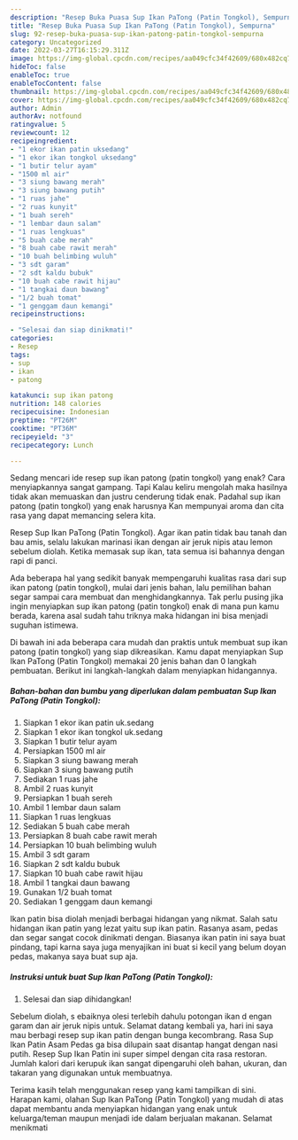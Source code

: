 ```yaml
---
description: "Resep Buka Puasa Sup Ikan PaTong (Patin Tongkol), Sempurna"
title: "Resep Buka Puasa Sup Ikan PaTong (Patin Tongkol), Sempurna"
slug: 92-resep-buka-puasa-sup-ikan-patong-patin-tongkol-sempurna
category: Uncategorized
date: 2022-03-27T16:15:29.311Z
image: https://img-global.cpcdn.com/recipes/aa049cfc34f42609/680x482cq70/sup-ikan-patong-patin-tongkol-foto-resep-utama.jpg
hideToc: false
enableToc: true
enableTocContent: false
thumbnail: https://img-global.cpcdn.com/recipes/aa049cfc34f42609/680x482cq70/sup-ikan-patong-patin-tongkol-foto-resep-utama.jpg
cover: https://img-global.cpcdn.com/recipes/aa049cfc34f42609/680x482cq70/sup-ikan-patong-patin-tongkol-foto-resep-utama.jpg
author: Admin
authorAv: notfound
ratingvalue: 5
reviewcount: 12
recipeingredient:
- "1 ekor ikan patin uksedang"
- "1 ekor ikan tongkol uksedang"
- "1 butir telur ayam"
- "1500 ml air"
- "3 siung bawang merah"
- "3 siung bawang putih"
- "1 ruas jahe"
- "2 ruas kunyit"
- "1 buah sereh"
- "1 lembar daun salam"
- "1 ruas lengkuas"
- "5 buah cabe merah"
- "8 buah cabe rawit merah"
- "10 buah belimbing wuluh"
- "3 sdt garam"
- "2 sdt kaldu bubuk"
- "10 buah cabe rawit hijau"
- "1 tangkai daun bawang"
- "1/2 buah tomat"
- "1 genggam daun kemangi"
recipeinstructions:

- "Selesai dan siap dinikmati!"
categories:
- Resep
tags:
- sup
- ikan
- patong

katakunci: sup ikan patong 
nutrition: 148 calories
recipecuisine: Indonesian
preptime: "PT26M"
cooktime: "PT36M"
recipeyield: "3"
recipecategory: Lunch

---
```



Sedang mencari ide resep sup ikan patong (patin tongkol) yang enak? Cara menyiapkannya sangat gampang. Tapi Kalau keliru mengolah maka hasilnya tidak akan memuaskan dan justru cenderung tidak enak. Padahal sup ikan patong (patin tongkol) yang enak harusnya Kan mempunyai aroma dan cita rasa yang dapat memancing selera kita.


Resep Sup Ikan PaTong (Patin Tongkol). Agar ikan patin tidak bau tanah dan bau amis, selalu lakukan marinasi ikan dengan air jeruk nipis atau lemon sebelum diolah. Ketika memasak sup ikan, tata semua isi bahannya dengan rapi di panci.

Ada beberapa hal yang sedikit banyak mempengaruhi kualitas rasa dari sup ikan patong (patin tongkol), mulai dari jenis bahan, lalu pemilihan bahan segar sampai cara membuat dan menghidangkannya. Tak perlu pusing jika ingin menyiapkan sup ikan patong (patin tongkol) enak di mana pun kamu berada, karena asal sudah tahu triknya maka hidangan ini bisa menjadi suguhan istimewa.


Di bawah ini ada beberapa cara mudah dan praktis untuk membuat sup ikan patong (patin tongkol) yang siap dikreasikan. Kamu dapat menyiapkan Sup Ikan PaTong (Patin Tongkol) memakai 20 jenis bahan dan 0 langkah pembuatan. Berikut ini langkah-langkah dalam menyiapkan hidangannya.

<!--inarticleads1-->

##### Bahan-bahan dan bumbu yang diperlukan dalam pembuatan Sup Ikan PaTong (Patin Tongkol):

1. Siapkan 1 ekor ikan patin uk.sedang
1. Siapkan 1 ekor ikan tongkol uk.sedang
1. Siapkan 1 butir telur ayam
1. Persiapkan 1500 ml air
1. Siapkan 3 siung bawang merah
1. Siapkan 3 siung bawang putih
1. Sediakan 1 ruas jahe
1. Ambil 2 ruas kunyit
1. Persiapkan 1 buah sereh
1. Ambil 1 lembar daun salam
1. Siapkan 1 ruas lengkuas
1. Sediakan 5 buah cabe merah
1. Persiapkan 8 buah cabe rawit merah
1. Persiapkan 10 buah belimbing wuluh
1. Ambil 3 sdt garam
1. Siapkan 2 sdt kaldu bubuk
1. Siapkan 10 buah cabe rawit hijau
1. Ambil 1 tangkai daun bawang
1. Gunakan 1/2 buah tomat
1. Sediakan 1 genggam daun kemangi


Ikan patin bisa diolah menjadi berbagai hidangan yang nikmat. Salah satu hidangan ikan patin yang lezat yaitu sup ikan patin. Rasanya asam, pedas dan segar sangat cocok dinikmati dengan. Biasanya ikan patin ini saya buat pindang, tapi karna saya juga menyajikan ini buat si kecil yang belum doyan pedas, makanya saya buat sup aja. 

<!--inarticleads2-->

##### Instruksi untuk buat Sup Ikan PaTong (Patin Tongkol):


1. Selesai dan siap dihidangkan!

Sebelum diolah, s ebaiknya olesi terlebih dahulu potongan ikan d engan garam dan air jeruk nipis untuk. Selamat datang kembali ya, hari ini saya mau berbagi resep sup ikan patin dengan bunga kecombrang. Rasa Sup Ikan Patin Asam Pedas ga bisa dilupain saat disantap hangat dengan nasi putih. Resep Sup Ikan Patin ini super simpel dengan cita rasa restoran. Jumlah kalori dari kerupuk ikan sangat dipengaruhi oleh bahan, ukuran, dan takaran yang digunakan untuk membuatnya. 

Terima kasih telah menggunakan resep yang kami tampilkan di sini. Harapan kami, olahan Sup Ikan PaTong (Patin Tongkol) yang mudah di atas dapat membantu anda menyiapkan hidangan yang enak untuk keluarga/teman maupun menjadi ide dalam berjualan makanan. Selamat menikmati
